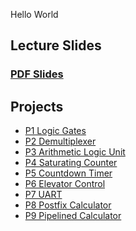 Hello World

## Lecture Slides ##

### [PDF Slides](https://github.com/fangs-bootcamp/lectures_pdf) 

## Projects ##

<!-- [Vivado Tutorial](projects/P0_Vivado_Tutorial.md) -->
- [P1 Logic Gates](projects/P1_Logic_Gates.md)
- [P2 Demultiplexer](projects/P2_Demultiplexer.md)
- [P3 Arithmetic Logic Unit](projects/P3_Arithmetic_Logic_Unit.md)
- [P4 Saturating Counter](projects/P4_Saturating_Counter.md)
- [P5 Countdown Timer](projects/P5_Countdown_Timer.md)
- [P6 Elevator Control](projects/P6_Elevator_Control.md)
- [P7 UART](projects/P7_UART.md)
- [P8 Postfix Calculator](projects/P8_Postfix_Calculator.md)
- [P9 Pipelined Calculator](projects/P9_Pipelined_Calculator.md)
    
